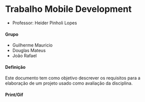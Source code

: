 # Trabalho Mobile Development

- Professor: Heider Pinholi Lopes

#### Grupo

- Guilherme Mauricio
- Douglas Mateus
- João Rafael

#### Definição

Este documento tem como objetivo descrever os requisitos para a elaboração de um projeto usado como avaliação da disciplina.

#### Print/Gif
